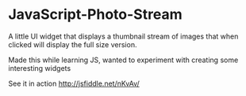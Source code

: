 JavaScript-Photo-Stream
=======================

A little UI widget that displays a thumbnail stream of images that when clicked will display the full size version.

Made this while learning JS, wanted to experiment with creating some interesting widgets

See it in action http://jsfiddle.net/nKvAv/